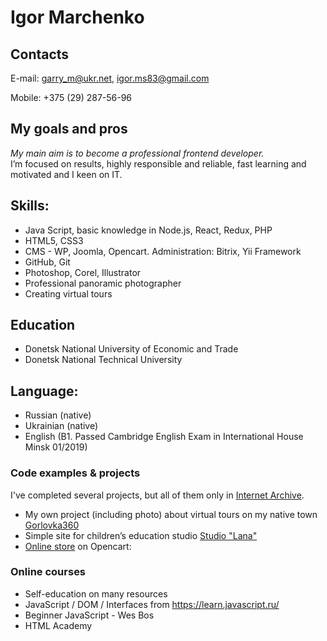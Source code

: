 # Igor Marchenko
## Contacts
E-mail: garry_m@ukr.net, igor.ms83@gmail.com 

Mobile: +375 (29) 287-56-96

## My goals and pros
*My main aim is to become a professional frontend developer.*  
I’m focused on results, highly responsible and reliable, fast learning and motivated and I keen on IT. 

## Skills:
* Java Script, basic knowledge in Node.js, React, Redux, PHP 
* HTML5, CSS3 
* CMS - WP, Joomla, Opencart. Administration: Bitrix, Yii Framework
* GitHub, Git
* Photoshop, Corel, Illustrator
* Professional panoramic photographer
* Creating virtual tours

## Education
* Donetsk National University of Economic and Trade
* Donetsk National Technical University 
		
## Language:
* Russian (native)
* Ukrainian (native)
* English (B1. Passed Cambridge English Exam in International House Minsk 01/2019) 

### Code examples & projects 
  I've completed several projects, but all of them only in [Internet Archive](https://web.archive.org/). 
* My own project (including photo) about virtual tours on my native town [Gorlovka360](https://web.archive.org/web/20180509161048/http://www.gorlovka360.dn.ua/)
* Simple site for children’s education studio [Studio "Lana"](https://web.archive.org/web/20140516185447/http://lana.dn.ua/)
* [Online store](https://web.archive.org/web/20151023105817/http://alttex.com.ua/) on Opencart: 
 
### Online courses
* Self-education on many resources
* JavaScript / DOM / Interfaces from https://learn.javascript.ru/
* Beginner JavaScript - Wes Bos
* HTML Academy